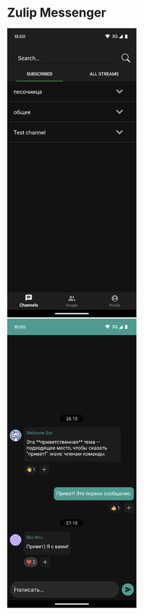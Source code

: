 # Zulip Messenger
<img src="screenshots/screenshot_1.png" width="300"> <img src="screenshots/screenshot_2.png" width="300">